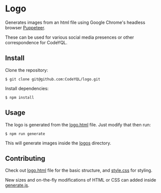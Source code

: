 # Logo

Generates images from an html file using Google Chrome's headless browser [Puppeteer](https://github.com/GoogleChrome/puppeteer).

These can be used for various social media presences or other correspondence for CodeYQL.

## Install

Clone the repository:

```
$ git clone git@github.com:CodeYQL/logo.git
```

Install dependencies:

```
$ npm install
```

## Usage

The logo is generated from the [logo.html](logo.html) file.
Just modify that then run:

```
$ npm run generate
```

This will generate images inside the [logos](logos) directory.

## Contributing

Check out [logo.html](logo.html) file for the basic structure, and [style.css](style.css) for styling.

New sizes and on-the-fly modifications of HTML or CSS can added inside [generate.js](generate.js).